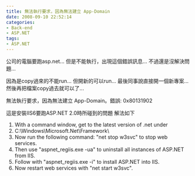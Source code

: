```yaml
---
title: 無法執行要求，因為無法建立 App-Domain
date: 2008-09-10 22:52:14
categories:
- Back-end
- ASP.NET
tags:
- ASP.NET
---
```

公司的電腦要跑asp.net...
但是不能執行，出現這個錯誤訊息...
不過還是沒解決問題...

因為是copy過來的不能run...
但開新的可以run...
最後同事說直接開一個新專案...
然後再把檔案copy過去就可以了...

無法執行要求，因為無法建立 App-Domain。錯誤: 0x80131902 

這是安裝IIS6要跑ASP.NET 2.0時所碰到的問題 
解法如下 
1. With a command window, get to the latest version of .net under 
2. C:\Windows\Microsoft.Net\Framework\ 
3. Now run the following command: "net stop w3svc" to stop web services. 
4. Then use "aspnet_regiis.exe -ua" to uninstall all instances of ASP.NET from IIS. 
5. Follow with "aspnet_regiis.exe -i" to install ASP.NET into IIS. 
6. Now restart web services with "net start w3svc". 